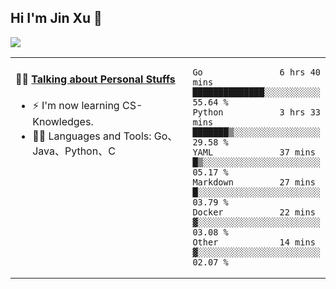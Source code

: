 
## Hi I'm Jin Xu 👋
![](https://komarev.com/ghpvc/?username=jiayouxujin&color=brightgreen&label=PROFILE+VIEWS)



<table align="center">
<tr>
<td valign="top" width="60%">

#### 🏋️‍♀️ <a href="https://github.com/jiayouxujin" target="_blank">Talking about Personal Stuffs</a>
<!-- recent_releases starts -->

- ⚡  I'm now learning CS-Knowledges.  
- 🏊‍♂️ Languages and Tools: Go、Java、Python、C
<!-- recent_releases ends -->
</td>
<td>
 
<!--START_SECTION:waka-->

```text
Go               6 hrs 40 mins   ██████████████░░░░░░░░░░░   55.64 %
Python           3 hrs 33 mins   ███████▒░░░░░░░░░░░░░░░░░   29.58 %
YAML             37 mins         █▒░░░░░░░░░░░░░░░░░░░░░░░   05.17 %
Markdown         27 mins         █░░░░░░░░░░░░░░░░░░░░░░░░   03.79 %
Docker           22 mins         ▓░░░░░░░░░░░░░░░░░░░░░░░░   03.08 %
Other            14 mins         ▓░░░░░░░░░░░░░░░░░░░░░░░░   02.07 %
```

<!--END_SECTION:waka-->
 
</td>
</tr>
</table>






